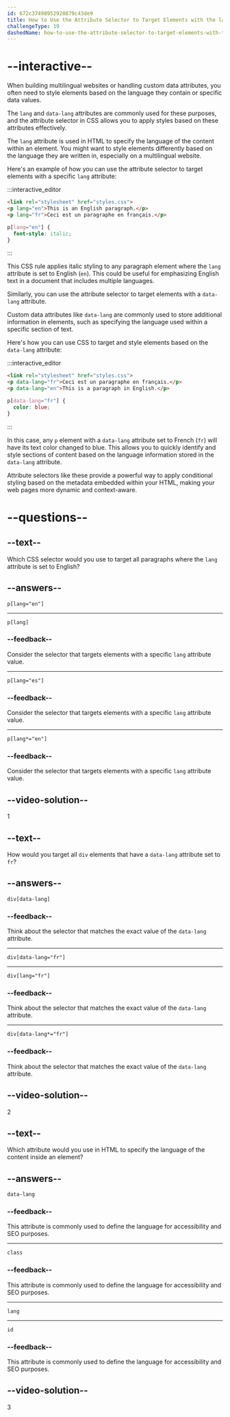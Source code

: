 ```yaml
---
id: 672c37498952920879c43de9
title: How to Use the Attribute Selector to Target Elements with the lang and data-lang Attributes?
challengeType: 19
dashedName: how-to-use-the-attribute-selector-to-target-elements-with-the-lang-and-data-lang-attributes
---
```


# --interactive--

When building multilingual websites or handling custom data attributes, you often need to style elements based on the language they contain or specific data values.

The `lang` and `data-lang` attributes are commonly used for these purposes, and the attribute selector in CSS allows you to apply styles based on these attributes effectively.

The `lang` attribute is used in HTML to specify the language of the content within an element. You might want to style elements differently based on the language they are written in, especially on a multilingual website.

Here's an example of how you can use the attribute selector to target elements with a specific `lang` attribute:

:::interactive_editor

```html
<link rel="stylesheet" href="styles.css">
<p lang="en">This is an English paragraph.</p>
<p lang="fr">Ceci est un paragraphe en français.</p>
```

```css
p[lang="en"] {
  font-style: italic;
}
```

:::

This CSS rule applies italic styling to any paragraph element where the `lang` attribute is set to English (`en`). This could be useful for emphasizing English text in a document that includes multiple languages.

Similarly, you can use the attribute selector to target elements with a `data-lang` attribute. 

Custom data attributes like `data-lang` are commonly used to store additional information in elements, such as specifying the language used within a specific section of text. 

Here's how you can use CSS to target and style elements based on the `data-lang` attribute:

:::interactive_editor

```html
<link rel="stylesheet" href="styles.css">
<p data-lang="fr">Ceci est un paragraphe en français.</p>
<p data-lang="en">This is a paragraph in English.</p>
```

```css
p[data-lang="fr"] {
  color: blue;
}
```

:::

In this case, any `p` element with a `data-lang` attribute set to French (`fr`) will have its text color changed to blue. This allows you to quickly identify and style sections of content based on the language information stored in the `data-lang` attribute.

Attribute selectors like these provide a powerful way to apply conditional styling based on the metadata embedded within your HTML, making your web pages more dynamic and context-aware.

# --questions--

## --text--

Which CSS selector would you use to target all paragraphs where the `lang` attribute is set to English?

## --answers--

`p[lang="en"]`

---

`p[lang]`

### --feedback--

Consider the selector that targets elements with a specific `lang` attribute value.

---

`p[lang="es"]`

### --feedback--

Consider the selector that targets elements with a specific `lang` attribute value.

---

`p[lang*="en"]`

### --feedback--

Consider the selector that targets elements with a specific `lang` attribute value.

## --video-solution--

1

## --text--

How would you target all `div` elements that have a `data-lang` attribute set to `fr`?

## --answers--

`div[data-lang]`

### --feedback--

Think about the selector that matches the exact value of the `data-lang` attribute.

---

`div[data-lang="fr"]`

---

`div[lang="fr"]`

### --feedback--

Think about the selector that matches the exact value of the `data-lang` attribute.

---

`div[data-lang*="fr"]`

### --feedback--

Think about the selector that matches the exact value of the `data-lang` attribute.

## --video-solution--

2

## --text--

Which attribute would you use in HTML to specify the language of the content inside an element?

## --answers--

`data-lang`

### --feedback--

This attribute is commonly used to define the language for accessibility and SEO purposes.

---

`class`

### --feedback--

This attribute is commonly used to define the language for accessibility and SEO purposes.

---

`lang`

---

`id`

### --feedback--

This attribute is commonly used to define the language for accessibility and SEO purposes.

## --video-solution--

3
